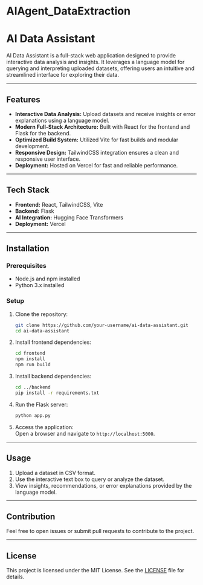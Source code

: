 # AIAgent_DataExtraction
# AI Data Assistant  

AI Data Assistant is a full-stack web application designed to provide interactive data analysis and insights. It leverages a language model for querying and interpreting uploaded datasets, offering users an intuitive and streamlined interface for exploring their data.  

---

## Features  
- **Interactive Data Analysis:** Upload datasets and receive insights or error explanations using a language model.  
- **Modern Full-Stack Architecture:** Built with React for the frontend and Flask for the backend.  
- **Optimized Build System:** Utilized Vite for fast builds and modular development.  
- **Responsive Design:** TailwindCSS integration ensures a clean and responsive user interface.  
- **Deployment:** Hosted on Vercel for fast and reliable performance.  

---

## Tech Stack  
- **Frontend:** React, TailwindCSS, Vite  
- **Backend:** Flask  
- **AI Integration:** Hugging Face Transformers  
- **Deployment:** Vercel  

---

## Installation  

### Prerequisites  
- Node.js and npm installed  
- Python 3.x installed  

### Setup  

1. Clone the repository:  
   ```bash  
   git clone https://github.com/your-username/ai-data-assistant.git  
   cd ai-data-assistant  
   ```  

2. Install frontend dependencies:  
   ```bash  
   cd frontend  
   npm install  
   npm run build  
   ```  

3. Install backend dependencies:  
   ```bash  
   cd ../backend  
   pip install -r requirements.txt  
   ```  

4. Run the Flask server:  
   ```bash  
   python app.py  
   ```  

5. Access the application:  
   Open a browser and navigate to `http://localhost:5000`.  

---

## Usage  

1. Upload a dataset in CSV format.  
2. Use the interactive text box to query or analyze the dataset.  
3. View insights, recommendations, or error explanations provided by the language model.  

---

## Contribution  
Feel free to open issues or submit pull requests to contribute to the project.  

---

## License  
This project is licensed under the MIT License. See the [LICENSE](./LICENSE) file for details.  
